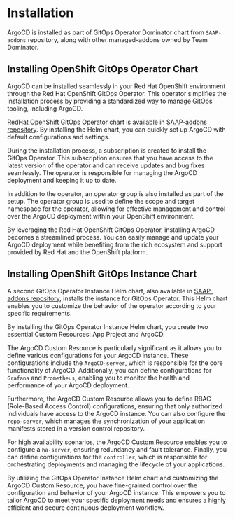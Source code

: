 # Installation

ArgoCD is installed as part of GitOps Operator Dominator chart from `SAAP-addons` repository, along with other  managed-addons owned by Team Dominator.

## Installing OpenShift GitOps Operator Chart

ArgoCD can be installed seamlessly in your Red Hat OpenShift environment through the Red Hat OpenShift GitOps Operator. This operator simplifies the installation process by providing a standardized way to manage GitOps tooling, including ArgoCD.

RedHat OpenShift GitOps Operator chart is available in [SAAP-addons repository](https://github.com/stakater-ab/SAAP-addons/tree/main/rh-OpenShift-GitOps-operator). By installing the Helm chart, you can quickly set up ArgoCD with default configurations and settings.

During the installation process, a subscription is created to install the GitOps Operator. This subscription ensures that you have access to the latest version of the operator and can receive updates and bug fixes seamlessly. The operator is responsible for managing the ArgoCD deployment and keeping it up to date.

In addition to the operator, an operator group is also installed as part of the setup. The operator group is used to define the scope and target namespace for the operator, allowing for effective management and control over the ArgoCD deployment within your OpenShift environment.

By leveraging the Red Hat OpenShift GitOps Operator, installing ArgoCD becomes a streamlined process. You can easily manage and update your ArgoCD deployment while benefiting from the rich ecosystem and support provided by Red Hat and the OpenShift platform.

## Installing OpenShift GitOps Instance Chart

A second GitOps Operator Instance Helm chart, also available in [SAAP-addons repository](https://github.com/stakater-ab/SAAP-addons/tree/main/rh-OpenShift-GitOps-instance), installs the instance for GitOps Operator. This Helm chart enables you to customize the behavior of the operator according to your specific requirements.

By installing the GitOps Operator Instance Helm chart, you create two essential Custom Resources: App Project and ArgoCD.

The ArgoCD Custom Resource is particularly significant as it allows you to define various configurations for your ArgoCD instance. These configurations include the `ArgoCD-server`, which is responsible for the core functionality of ArgoCD. Additionally, you can define configurations for `Grafana` and `Prometheus`, enabling you to monitor the health and performance of your ArgoCD deployment.

Furthermore, the ArgoCD Custom Resource allows you to define RBAC (Role-Based Access Control) configurations, ensuring that only authorized individuals have access to the ArgoCD instance. You can also configure the `repo-server`, which manages the synchronization of your application manifests stored in a version control repository.

For high availability scenarios, the ArgoCD Custom Resource enables you to configure a `ha-server`, ensuring redundancy and fault tolerance. Finally, you can define configurations for the `controller`, which is responsible for orchestrating deployments and managing the lifecycle of your applications.

By utilizing the GitOps Operator Instance Helm chart and customizing the ArgoCD Custom Resource, you have fine-grained control over the configuration and behavior of your ArgoCD instance. This empowers you to tailor ArgoCD to meet your specific deployment needs and ensures a highly efficient and secure continuous deployment workflow.
